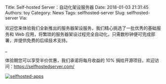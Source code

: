 Title: Self-hosted Server：自动化架设服务器
Date: 2018-01-03 21:31:45
Authors: toy
Category: News
Tags: selfhosted-server
Slug: selfhosted-server
Via: 

欢迎您来体验我们全新推出的服务器架设服务，我们精心挑选了一批优秀的基础服务和 Web 应用，将繁琐的服务器架设过程完全自动化，只需数秒钟便可完成部署，并提供免费的后续技术支持。

<!-- PELICAN_END_SUMMARY -->_

体验期您可以享受半价优惠，我们承诺将每月收益的 10% 捐给开源项目，欢迎访问：https://selfhostedserver.com/ 

[![selfhosted-apps]({filename}/images/selfhosted-apps.thumb.jpg)]({filename}/images/selfhosted-apps.jpg)